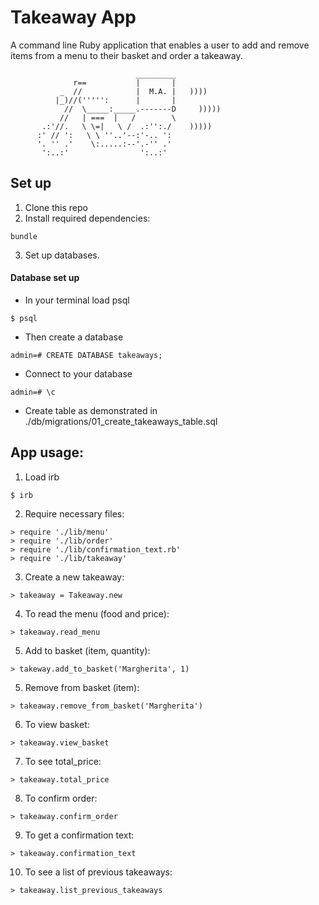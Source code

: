 # Takeaway App
A command line Ruby application that enables a user to add and remove items from a menu to their basket and order a takeaway.

```
                            _________
              r==           |       |
           _  //            |  M.A. |   ))))
          |_)//(''''':      |       |
            //  \_____:_____.-------D     )))))
           //   | ===  |   /        \
       .:'//.   \ \=|   \ /  .:'':./    )))))
      :' // ':   \ \ ''..'--:'-.. ':
      '. '' .'    \:.....:--'.-'' .'
       ':..:'                ':..:'

 ```

## Set up
1) Clone this repo
2) Install required dependencies:
```
bundle
```
3) Set up databases.

#### Database set up
- In your terminal load psql
```
$ psql
```
- Then create a database
``` 
admin=# CREATE DATABASE takeaways;
```
- Connect to your database
```
admin=# \c
```
- Create table as demonstrated in ./db/migrations/01_create_takeaways_table.sql

## App usage:
1) Load irb
```
$ irb
```
2) Require necessary files:
```
> require './lib/menu'
> require './lib/order'
> require './lib/confirmation_text.rb'
> require './lib/takeaway'
```
3) Create a new takeaway:
```
> takeaway = Takeaway.new
```
4) To read the menu (food and price):
```
> takeaway.read_menu
```
5) Add to basket (item, quantity):
```
> takeway.add_to_basket('Margherita', 1)
```
5) Remove from basket (item):
```
> takeaway.remove_from_basket('Margherita')
```
6) To view basket:
```
> takeaway.view_basket
```
7) To see total_price:
```
> takeaway.total_price
```
8) To confirm order:
```
> takeaway.confirm_order
```
9) To get a confirmation text:
```
> takeaway.confirmation_text
```
10) To see a list of previous takeaways:
```
> takeaway.list_previous_takeaways
```